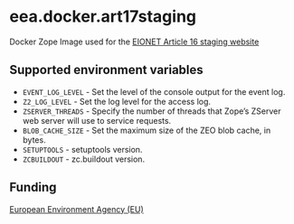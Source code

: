 # eea.docker.art17staging

Docker Zope Image used for the [EIONET Article 16 staging website](http://art17staging.eionet.europa.eu)


## Supported environment variables

* `EVENT_LOG_LEVEL` - Set the level of the console output for the event log.
* `Z2_LOG_LEVEL` - Set the log level for the access log.
* `ZSERVER_THREADS` - Specify the number of threads that Zope’s ZServer web server will use to service requests.
* `BLOB_CACHE_SIZE` - Set the maximum size of the ZEO blob cache, in bytes.
* `SETUPTOOLS` - setuptools version.
* `ZCBUILDOUT` - zc.buildout version.

## Funding

[European Environment Agency (EU)](http://eea.europa.eu)
